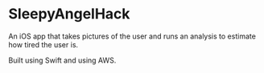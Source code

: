 # SleepyAngelHack

An iOS app that takes pictures of the user and runs an analysis to estimate how tired the user is.

Built using Swift and using AWS.
